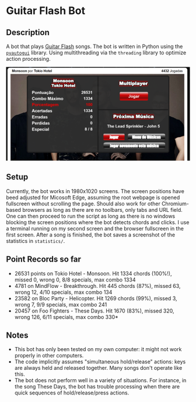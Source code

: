 # Guitar Flash Bot

## Description
A bot that plays [Guitar Flash](guitarflash.com) songs. The bot is written in Python using the [`pyautogui`](https://pyautogui.readthedocs.io/en/latest/) library. Using multithreading via the `threading` library to optimize action processing.

![The first 100%!](https://github.com/joaoreboucas1/guitar_flash_bot/blob/main/100_percent.png?raw=true)

## Setup
Currently, the bot works in 1980x1020 screens. The screen positions have beed adjusted for Micosoft Edge, assuming the root webpage is opened fullscreen without scrolling the page. Should also work for other Chromium-based browsers as long as there are no toolbars, only tabs and URL field. One can then proceed to run the script as long as there is no windows blocking the screen positions where the bot detects chords and clicks. I use a terminal running on my second screen and the browser fullscreen in the first screen. After a song is finished, the bot saves a screenshot of the statistics in `statistics/`. 

## Point Records so far
- 26531 points on Tokio Hotel - Monsoon. Hit 1334 chords (100%!), missed 0, wrong 0, 8/8 specials, max combo 1334
- 4781 on MindFlow - Breakthrough. Hit 445 chords (87%), missed 63, wrong 12, 4/10 specials, max combo 134
- 23582 on Bloc Party - Helicopter. Hit 1269 chords (99%), missed 3, wrong 7, 9/9 specials, max combo 241
- 20457 on Foo Fighters - These Days. Hit 1670 (83%), missed 320, wrong 126, 6/11 specials, max combo 330*

## Notes
- This bot has only been tested on my own computer: it might not work properly in other computers.
- The code implicitly assumes "simultaneous hold/release" actions: keys are always held and released together. Many songs don't operate like this.
- The bot does not perform well in a variety of situations. For instance, in the song These Days, the bot has trouble processing when there are quick sequences of hold/release/press actions.